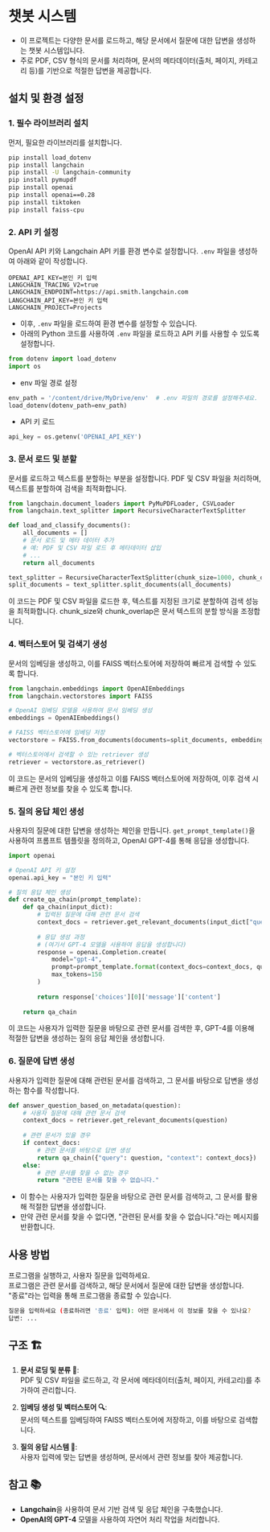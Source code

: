 # 챗봇 시스템

- 이 프로젝트는 다양한 문서를 로드하고, 해당 문서에서 질문에 대한 답변을 생성하는 챗봇 시스템입니다.
- 주로 PDF, CSV 형식의 문서를 처리하며, 문서의 메타데이터(출처, 페이지, 카테고리 등)를 기반으로 적절한 답변을 제공합니다.

## 설치 및 환경 설정

### 1. 필수 라이브러리 설치
먼저, 필요한 라이브러리를 설치합니다.

```bash
pip install load_dotenv
pip install langchain
pip install -U langchain-community
pip install pymupdf
pip install openai
pip install openai==0.28
pip install tiktoken
pip install faiss-cpu
```

### 2. API 키 설정

OpenAI API 키와 Langchain API 키를 환경 변수로 설정합니다. `.env` 파일을 생성하여 아래와 같이 작성합니다.

```plaintext
OPENAI_API_KEY=본인 키 입력
LANGCHAIN_TRACING_V2=true
LANGCHAIN_ENDPOINT=https://api.smith.langchain.com
LANGCHAIN_API_KEY=본인 키 입력
LANGCHAIN_PROJECT=Projects
```

- 이후, `.env` 파일을 로드하여 환경 변수를 설정할 수 있습니다. 
- 아래의 Python 코드를 사용하여 `.env` 파일을 로드하고 API 키를 사용할 수 있도록 설정합니다.

```python
from dotenv import load_dotenv
import os
```
- env 파일 경로 설정
```python
env_path = '/content/drive/MyDrive/env'  # .env 파일의 경로를 설정해주세요.
load_dotenv(dotenv_path=env_path)
```

- API 키 로드
```python
api_key = os.getenv('OPENAI_API_KEY')
```

### 3. 문서 로드 및 분할
문서를 로드하고 텍스트를 분할하는 부분을 설정합니다. PDF 및 CSV 파일을 처리하며, 텍스트를 분할하여 검색을 최적화합니다.

```python
from langchain.document_loaders import PyMuPDFLoader, CSVLoader
from langchain.text_splitter import RecursiveCharacterTextSplitter

def load_and_classify_documents():
    all_documents = []
    # 문서 로드 및 메타 데이터 추가
    # 예: PDF 및 CSV 파일 로드 후 메타데이터 삽입
    # ...
    return all_documents

text_splitter = RecursiveCharacterTextSplitter(chunk_size=1000, chunk_overlap=100)
split_documents = text_splitter.split_documents(all_documents)
```
이 코드는 PDF 및 CSV 파일을 로드한 후, 텍스트를 지정된 크기로 분할하여 검색 성능을 최적화합니다. chunk_size와 chunk_overlap은 문서 텍스트의 분할 방식을 조정합니다.

### 4. 벡터스토어 및 검색기 생성
문서의 임베딩을 생성하고, 이를 FAISS 벡터스토어에 저장하여 빠르게 검색할 수 있도록 합니다.

```python
from langchain.embeddings import OpenAIEmbeddings
from langchain.vectorstores import FAISS

# OpenAI 임베딩 모델을 사용하여 문서 임베딩 생성
embeddings = OpenAIEmbeddings()

# FAISS 벡터스토어에 임베딩 저장
vectorstore = FAISS.from_documents(documents=split_documents, embedding=embeddings)

# 벡터스토어에서 검색할 수 있는 retriever 생성
retriever = vectorstore.as_retriever()
```
이 코드는 문서의 임베딩을 생성하고 이를 FAISS 벡터스토어에 저장하여, 이후 검색 시 빠르게 관련 정보를 찾을 수 있도록 합니다.


### 5. 질의 응답 체인 생성
사용자의 질문에 대한 답변을 생성하는 체인을 만듭니다. `get_prompt_template()`을 사용하여 프롬프트 템플릿을 정의하고, OpenAI GPT-4를 통해 응답을 생성합니다.

```python
import openai

# OpenAI API 키 설정
openai.api_key = "본인 키 입력"

# 질의 응답 체인 생성
def create_qa_chain(prompt_template):
    def qa_chain(input_dict):
        # 입력된 질문에 대해 관련 문서 검색
        context_docs = retriever.get_relevant_documents(input_dict["query"])
        
        # 응답 생성 과정
        # (여기서 GPT-4 모델을 사용하여 응답을 생성합니다)
        response = openai.Completion.create(
            model="gpt-4",
            prompt=prompt_template.format(context_docs=context_docs, query=input_dict["query"]),
            max_tokens=150
        )
        
        return response['choices'][0]['message']['content']
    
    return qa_chain
```
이 코드는 사용자가 입력한 질문을 바탕으로 관련 문서를 검색한 후, GPT-4를 이용해 적절한 답변을 생성하는 질의 응답 체인을 생성합니다.

### 6. 질문에 답변 생성
사용자가 입력한 질문에 대해 관련된 문서를 검색하고, 그 문서를 바탕으로 답변을 생성하는 함수를 작성합니다.

```python
def answer_question_based_on_metadata(question):
    # 사용자 질문에 대해 관련 문서 검색
    context_docs = retriever.get_relevant_documents(question)
    
    # 관련 문서가 있을 경우
    if context_docs:
        # 관련 문서를 바탕으로 답변 생성
        return qa_chain({"query": question, "context": context_docs})
    else:
        # 관련 문서를 찾을 수 없는 경우
        return "관련된 문서를 찾을 수 없습니다."
```
- 이 함수는 사용자가 입력한 질문을 바탕으로 관련 문서를 검색하고, 그 문서를 활용해 적절한 답변을 생성합니다.
- 만약 관련 문서를 찾을 수 없다면, "관련된 문서를 찾을 수 없습니다."라는 메시지를 반환합니다.

## 사용 방법

프로그램을 실행하고, 사용자 질문을 입력하세요.  
프로그램은 관련 문서를 검색하고, 해당 문서에서 질문에 대한 답변을 생성합니다.  
"종료"라는 입력을 통해 프로그램을 종료할 수 있습니다.

```bash
질문을 입력하세요 (종료하려면 '종료' 입력): 어떤 문서에서 이 정보를 찾을 수 있나요?  
답변: ...
```

## 구조 🏗️

1. **문서 로딩 및 분류 📄**:  
   PDF 및 CSV 파일을 로드하고, 각 문서에 메타데이터(출처, 페이지, 카테고리)를 추가하여 관리합니다.

2. **임베딩 생성 및 벡터스토어 🔍**:  
   문서의 텍스트를 임베딩하여 FAISS 벡터스토어에 저장하고, 이를 바탕으로 검색합니다.

3. **질의 응답 시스템 🤖**:  
   사용자 입력에 맞는 답변을 생성하며, 문서에서 관련 정보를 찾아 제공합니다.

## 참고 📚

- **Langchain**을 사용하여 문서 기반 검색 및 응답 체인을 구축했습니다.
- **OpenAI의 GPT-4** 모델을 사용하여 자연어 처리 작업을 처리합니다.


